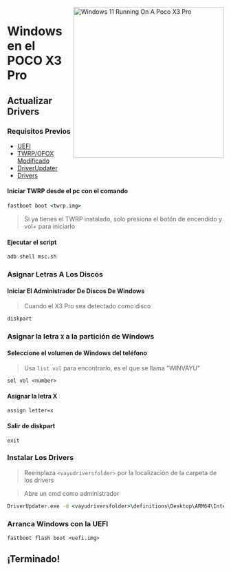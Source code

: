 <img align="right" src="https://github.com/wormstest/src_vayu_windows/blob/main/2Poco X3 Pro Windows.png" width="350" alt="Windows 11 Running On A Poco X3 Pro">


# Windows en el POCO X3 Pro

## Actualizar Drivers

### Requisitos Previos

- [UEFI](https://github.com/halal-beef/edk2-msm/releases/latest)
- [TWRP/OFOX Modificado](../../../../releases/Recoveries)
- [DriverUpdater](https://github.com/WOA-Project/DriverUpdater/releases/latest)
- [Drivers](https://github.com/halal-beef/Vayu-Drivers/releases/latest)

#### Iniciar TWRP desde el pc con el comando

```cmd
fastboot boot <twrp.img>
```

> Si ya tienes el TWRP instalado, solo presiona el botón de encendido y vol+ para iniciarlo


#### Ejecutar el script

```cmd
adb shell msc.sh
```

### Asignar Letras A Los Discos

#### Iniciar El Administrador De Discos De Windows

> Cuando el X3 Pro sea detectado como disco

```cmd
diskpart
```


### Asignar la letra `X` a la partición de Windows

#### Seleccione el volumen de Windows del teléfono
> Usa `list vol` para encontrarlo, es el que se llama "WINVAYU"

```diskpart
sel vol <number>
```

#### Asignar la letra X
```diskpart
assign letter=x
```

#### Salir de diskpart
```diskpart
exit
```


### Instalar Los Drivers

> Reemplaza `<vayudriversfolder>` por la localización de la carpeta de los drivers

> Abre un cmd como administrador


```cmd
DriverUpdater.exe -d <vayudriversfolder>\definitions\Desktop\ARM64\Internal\vayu.txt -r <vayudriversfolder> -p X:
```


### Arranca Windows con la UEFI

```
fastboot flash boot <uefi.img>
```

## ¡Terminado!
